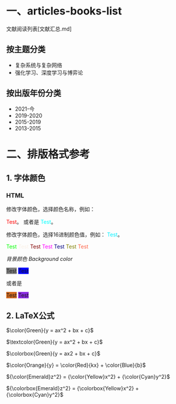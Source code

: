 # 一、articles-books-list
文献阅读列表[文献汇总.md]

## 按主题分类
- 复杂系统与复杂网络
- 强化学习、深度学习与博弈论
## 按出版年份分类
- 2021-今
- 2019-2020
- 2015-2019
- 2013-2015


# 二、排版格式参考
## 1. 字体颜色
### HTML
修改字体颜色，选择颜色名称，例如：

<font color=red>Test</font>。
或者是
<font color="cyan">Test</font>。

修改字体颜色，选择16进制颜色值，例如：
<font color=#00F0FF>Test</font>。

<font color=Lime>Test</font>
<font color=Linen>Test</font>
<font color=Maroon>Test</font>
<font color=Magenta>Test</font>
<font color=Navy>Test</font>
<font color=Olive>Test</font>
<font color=Tomato>Test</font>

*背景颜色 Background color*

<font style=background:Gray>Test</font>
<font style="background:blue">Test</font>

或者是

<span style=background:Chocolate>Test</span>
<span style="background:BlueViolet">Test</span>

## 2. LaTeX公式
$\color{Green}{y = ax^2 + bx + c}$

$\textcolor{Green}{y = ax^2 + bx + c}$

$\colorbox{Green}{y = ax2 + bx + c}$

$\color{Orange}{y} = \color{Red}{kx} + \color{Blue}{b}$

${\color{Emerald}z^2} = {\color{Yellow}x^2} + {\color{Cyan}y^2}$

${\colorbox{Emerald}z^2} = {\colorbox{Yellow}x^2} + {\colorbox{Cyan}y^2}$


